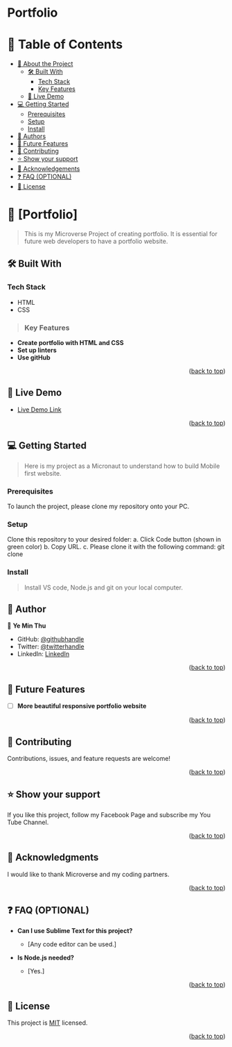 # Portfolio<a name="readme-top"></a>

# 📗 Table of Contents

- [📖 About the Project](#about-project)
  - [🛠 Built With](#built-with)
    - [Tech Stack](#tech-stack)
    - [Key Features](#key-features)
   - [🚀 Live Demo](#live-demo)
- [💻 Getting Started](#getting-started)
  - [Prerequisites](#prerequisites)
  - [Setup](#setup)
  - [Install](#install)
- [👥 Authors](#authors)
- [🔭 Future Features](#future-features)
- [🤝 Contributing](#contributing)
- [⭐️ Show your support](#support)
- [🙏 Acknowledgements](#acknowledgements)
- [❓ FAQ (OPTIONAL)](#faq)
- [📝 License](#license)

# 📖 [Portfolio] <a name="about-project"></a>

> This is my Microverse Project of creating portfolio. It is essential for future web developers to have a portfolio website.

## 🛠 Built With <a name="built-with"></a>

### Tech Stack <a name="tech-stack"></a>

- HTML
- CSS

> ### Key Features <a name="key-features"></a>

- **Create portfolio with HTML and CSS**
- **Set up linters**
- **Use gitHub**

<p align="right">(<a href="#readme-top">back to top</a>)</p>

<!-- LIVE DEMO -->

## 🚀 Live Demo <a name="live-demo"></a>


- [Live Demo Link](https://mryeminthu.github.io/Portfolio/)

<p align="right">(<a href="#readme-top">back to top</a>)</p>

<!-- GETTING STARTED -->

## 💻 Getting Started <a name="getting-started"></a>

> Here is my project as a Micronaut to understand how to build Mobile first website.

### Prerequisites

To launch the project, please clone my repository onto your PC.

### Setup

Clone this repository to your desired folder:
a. Click Code button (shown in green color)
b. Copy URL.
c. Please clone it with the following command: git clone <url>

### Install

> Install VS code, Node.js and git on your local computer.
  
<!-- AUTHORS -->

## 👥 Author <a name="authors"></a>

👤 **Ye Min Thu**

- GitHub: [@githubhandle](https://github.com/mryeminthu)
- Twitter: [@twitterhandle](https://twitter.com/mryeminthu)
- LinkedIn: [LinkedIn](https://www.linkedin.com/in/ye-min-thu-76456a214/)

<p align="right">(<a href="#readme-top">back to top</a>)</p>

<!-- FUTURE FEATURES -->

## 🔭 Future Features <a name="future-features"></a>

- [ ] **More beautiful responsive portfolio website**

<p align="right">(<a href="#readme-top">back to top</a>)</p>

<!-- CONTRIBUTING -->

## 🤝 Contributing <a name="contributing"></a>

Contributions, issues, and feature requests are welcome!

<p align="right">(<a href="#readme-top">back to top</a>)</p>

<!-- SUPPORT -->

## ⭐️ Show your support <a name="support"></a>

If you like this project, follow my Facebook Page and subscribe my You Tube Channel.

<p align="right">(<a href="#readme-top">back to top</a>)</p>

<!-- ACKNOWLEDGEMENTS -->

## 🙏 Acknowledgments <a name="acknowledgements"></a>

I would like to thank Microverse and my coding partners.

<p align="right">(<a href="#readme-top">back to top</a>)</p>

<!-- FAQ (optional) -->

## ❓ FAQ (OPTIONAL) <a name="faq"></a>

- **Can I use Sublime Text for this project?**

  - [Any code editor can be used.]

- **Is Node.js needed?**

  - [Yes.]

<p align="right">(<a href="#readme-top">back to top</a>)</p>

<!-- LICENSE -->

## 📝 License <a name="license"></a>

This project is [MIT](./LICENSE) licensed.

<p align="right">(<a href="#readme-top">back to top</a>)</p>

